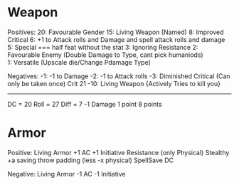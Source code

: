 
# Weapon  

Positives: 
20: Favourable Gender 
15: Living Weapon  (Named) 
8: Improved Critical
6: +1 to Attack rolls and Damage and  spell attack rolls and damage
5: Special === half feat without the stat
3: Ignoring Resistance 
2: Favourable Enemy (Double Damage to Type, cant pick humaniods)  
1: Versatile (Upscale die/Change Pdamage Type)

Negatives: 
-1: -1 to Damage 
-2: -1 to Attack rolls 
-3: Diminished  Critical (Can only be taken once) Crit 21
-10: Living Weapon {Actively Tries to kill you}
_________________________
DC = 20
Roll = 27
Diff = 7
-1 Damage 1 point
8 points


# Armor
Positive: 
Living Armor
+1 AC
+1 Initiative 
Resistance (only Physical)
Stealthy 
+a saving throw 
padding (less -x physical)
SpellSave DC

Negative: 
Living Armor
-1 AC
-1 Initiative 

